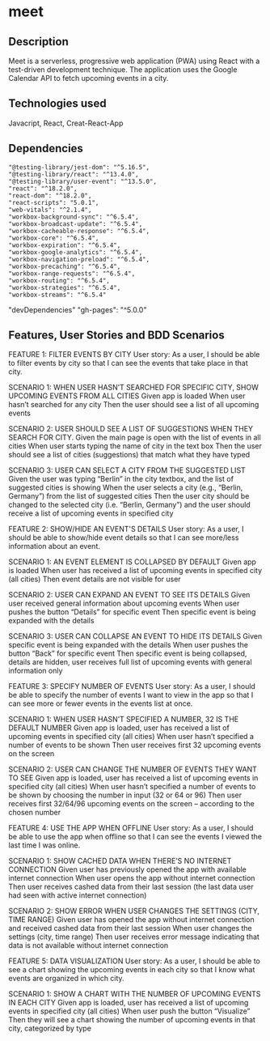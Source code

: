 # meet

## Description
Meet is a serverless, progressive web application (PWA) using React with a test-driven development technique. The application uses the Google Calendar API to fetch upcoming events in a city.

## Technologies used
Javacript, React, Creat-React-App

## Dependencies
    "@testing-library/jest-dom": "^5.16.5",
    "@testing-library/react": "^13.4.0",
    "@testing-library/user-event": "^13.5.0",
    "react": "^18.2.0",
    "react-dom": "^18.2.0",
    "react-scripts": "5.0.1",
    "web-vitals": "^2.1.4",
    "workbox-background-sync": "^6.5.4",
    "workbox-broadcast-update": "^6.5.4",
    "workbox-cacheable-response": "^6.5.4",
    "workbox-core": "^6.5.4",
    "workbox-expiration": "^6.5.4",
    "workbox-google-analytics": "^6.5.4",
    "workbox-navigation-preload": "^6.5.4",
    "workbox-precaching": "^6.5.4",
    "workbox-range-requests": "^6.5.4",
    "workbox-routing": "^6.5.4",
    "workbox-strategies": "^6.5.4",
    "workbox-streams": "^6.5.4"
  "devDependencies"
    "gh-pages": "^5.0.0" 

## Features, User Stories and BDD Scenarios
FEATURE 1: FILTER EVENTS BY CITY 
User story: As a user, I should be able to filter events by city so that I can see the events that take place in that city. 

SCENARIO 1: WHEN USER HASN’T SEARCHED FOR SPECIFIC CITY, SHOW UPCOMING EVENTS FROM ALL CITIES 
Given app is loaded 
When user hasn’t searched for any city 
Then the user should see a list of all upcoming events 

SCENARIO 2: USER SHOULD SEE A LIST OF SUGGESTIONS WHEN THEY SEARCH FOR CITY. 
Given the main page is open with the list of events in all cities 
When user starts typing the name of city in the text box 
Then the user should see a list of cities (suggestions) that match what they have typed 

SCENARIO 3: USER CAN SELECT A CITY FROM THE SUGGESTED LIST
Given the user was typing “Berlin” in the city textbox, and the list of suggested cities is showing 
When the user selects a city (e.g., “Berlin, Germany”) from the list of suggested cities Then the user city should be changed to the selected city (i.e. “Berlin, Germany”) and the user should receive a list of upcoming events in specified city 

FEATURE 2: SHOW/HIDE AN EVENT'S DETAILS 
User story: As a user, I should be able to show/hide event details so that I can see more/less information about an event. 

SCENARIO 1: AN EVENT ELEMENT IS COLLAPSED BY DEFAULT 
Given app is loaded 
When user has received a list of upcoming events in specified city (all cities) 
Then event details are not visible for user 

SCENARIO 2: USER CAN EXPAND AN EVENT TO SEE ITS DETAILS 
Given user received general information about upcoming events 
When user pushes the button “Details” for specific event 
Then specific event is being expanded with the details 

SCENARIO 3: USER CAN COLLAPSE AN EVENT TO HIDE ITS DETAILS Given specific event is being expanded with the details 
When user pushes the button “Back” for specific event 
Then specific event is being collapsed, details are hidden, user receives full list of upcoming events with general information only 

FEATURE 3: SPECIFY NUMBER OF EVENTS 
User story: As a user, I should be able to specify the number of events I want to view in the app so that I can see more or fewer events in the events list at once. 

SCENARIO 1: WHEN USER HASN’T SPECIFIED A NUMBER, 32 IS THE DEFAULT NUMBER 
Given app is loaded, user has received a list of upcoming events in specified city (all cities)
When user hasn’t specified a number of events to be shown 
Then user receives first 32 upcoming events on the screen 

SCENARIO 2: USER CAN CHANGE THE NUMBER OF EVENTS THEY WANT TO SEE 
Given app is loaded, user has received a list of upcoming events in specified city (all cities) 
When user hasn’t specified a number of events to be shown by choosing the number in input (32 or 64 or 96) 
Then user receives first 32/64/96 upcoming events on the screen – according to the chosen number 

FEATURE 4: USE THE APP WHEN OFFLINE 
User story: As a user, I should be able to use the app when offline so that I can see the events I viewed the last time I was online. 

SCENARIO 1: SHOW CACHED DATA WHEN THERE’S NO INTERNET CONNECTION
Given user has previously opened the app with available internet connection 
When user opens the app without internet connection 
Then user receives cashed data from their last session (the last data user had seen with active internet connection)

SCENARIO 2: SHOW ERROR WHEN USER CHANGES THE SETTINGS (CITY, TIME RANGE) 
Given user has opened the app without internet connection and received cashed data from their last session 
When user changes the settings (city, time range) 
Then user receives error message indicating that data is not available without internet connection

FEATURE 5: DATA VISUALIZATION 
User story: As a user, I should be able to see a chart showing the upcoming events in each city so that I know what events are organized in which city.

SCENARIO 1: SHOW A CHART WITH THE NUMBER OF UPCOMING EVENTS IN EACH CITY 
Given app is loaded, user has received a list of upcoming events in specified city (all cities) 
When user push the button “Visualize” 
Then they will see a chart showing the number of upcoming events in that city, categorized by type
